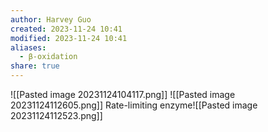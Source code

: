```yaml
---
author: Harvey Guo
created: 2023-11-24 10:41
modified: 2023-11-24 10:41
aliases:
  - β-oxidation
share: true
---
```

![[Pasted image 20231124104117.png]]
![[Pasted image 20231124112605.png]]
Rate-limiting enzyme![[Pasted image 20231124112523.png]]